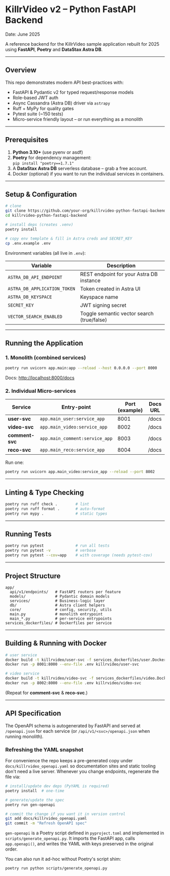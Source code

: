 # KillrVideo v2 – Python FastAPI Backend
Date: June 2025

A reference backend for the KillrVideo sample application rebuilt for 2025 using **FastAPI**, **Poetry** and **DataStax Astra DB**.

---

## Overview
This repo demonstrates modern API best-practices with:

* FastAPI & Pydantic v2 for typed request/response models
* Role-based JWT auth
* Async Cassandra (Astra DB) driver via `astrapy`
* Ruff + MyPy for quality gates
* Pytest suite (~150 tests)
* Micro-service friendly layout – or run everything as a monolith

---

## Prerequisites
1. **Python 3.10+** (use pyenv or asdf)
2. **Poetry** for dependency management:  
   `pip install "poetry==1.7.1"`
3. A **DataStax Astra DB** serverless database – grab a free account.
4. Docker (optional) if you want to run the individual services in containers.

---

## Setup & Configuration
```bash
# clone
git clone https://github.com/your-org/killrvideo-python-fastapi-backend.git
cd killrvideo-python-fastapi-backend

# install deps (creates .venv)
poetry install

# copy env template & fill in Astra creds and SECRET_KEY
cp .env.example .env
```

Environment variables (all live in `.env`):

| Variable | Description |
|----------|-------------|
| `ASTRA_DB_API_ENDPOINT` | REST endpoint for your Astra DB instance |
| `ASTRA_DB_APPLICATION_TOKEN` | Token created in Astra UI |
| `ASTRA_DB_KEYSPACE` | Keyspace name |
| `SECRET_KEY` | JWT signing secret |
| `VECTOR_SEARCH_ENABLED` | Toggle semantic vector search (true/false) |

---

## Running the Application
### 1. Monolith (combined services)
```bash
poetry run uvicorn app.main:app --reload --host 0.0.0.0 --port 8000
```
Docs: <http://localhost:8000/docs>

### 2. Individual Micro-services
| Service | Entry-point | Port (example) | Docs URL |
|---------|------------|---------------|----------|
| **user-svc** | `app.main_user:service_app` | 8001 | /docs |
| **video-svc** | `app.main_video:service_app` | 8002 | /docs |
| **comment-svc** | `app.main_comment:service_app` | 8003 | /docs |
| **reco-svc** | `app.main_reco:service_app` | 8004 | /docs |

Run one:
```bash
poetry run uvicorn app.main_video:service_app --reload --port 8002
```

---

## Linting & Type Checking
```bash
poetry run ruff check .        # lint
poetry run ruff format .       # auto-format
poetry run mypy .              # static types
```

---

## Running Tests
```bash
poetry run pytest              # run all tests
poetry run pytest -v           # verbose
poetry run pytest --cov=app    # with coverage (needs pytest-cov)
```

---

## Project Structure
```
app/
  api/v1/endpoints/   # FastAPI routers per feature
  models/             # Pydantic domain models
  services/           # Business-logic layer
  db/                 # Astra client helpers
  core/               # config, security, utils
  main.py             # monolith entrypoint
  main_*.py           # per-service entrypoints
services_dockerfiles/ # Dockerfiles per service
```

---

## Building & Running with Docker
```bash
# user service
docker build -t killrvideo/user-svc -f services_dockerfiles/user.Dockerfile .
docker run -p 8001:8000 --env-file .env killrvideo/user-svc

# video service
docker build -t killrvideo/video-svc -f services_dockerfiles/video.Dockerfile .
docker run -p 8002:8000 --env-file .env killrvideo/video-svc
```

(Repeat for **comment-svc** & **reco-svc**.)

---

## API Specification
The OpenAPI schema is autogenerated by FastAPI and served at `/openapi.json` for each service (or `/api/v1/<svc>/openapi.json` when running monolith). 

### Refreshing the YAML snapshot

For convenience the repo keeps a pre-generated copy under `docs/killrvideo_openapi.yaml` so documentation sites and static tooling don't need a live server.  Whenever you change endpoints, regenerate the file via:

```bash
# install/update dev deps (PyYAML is required)
poetry install  # one-time

# generate/update the spec
poetry run gen-openapi

# commit the change if you want it in version control
git add docs/killrvideo_openapi.yaml
git commit -m "Refresh OpenAPI spec"
```

`gen-openapi` is a Poetry script defined in `pyproject.toml` and implemented in `scripts/generate_openapi.py`.  It imports the FastAPI app, calls `app.openapi()`, and writes the YAML with keys preserved in the original order.

You can also run it ad-hoc without Poetry's script shim:

```bash
poetry run python scripts/generate_openapi.py
``` 